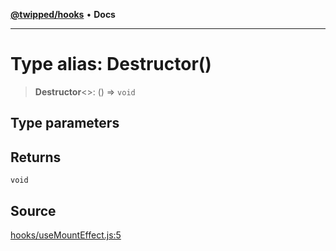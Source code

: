 [**@twipped/hooks**](../../README.md) • **Docs**

***

# Type alias: Destructor()

> **Destructor**\<\>: () => `void`

## Type parameters

## Returns

`void`

## Source

[hooks/useMountEffect.js:5](https://github.com/Twipped/hooks/blob/main/hooks/useMountEffect.js#L5)
